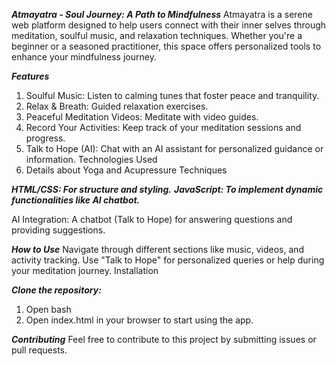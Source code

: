 ***Atmayatra - Soul Journey: A Path to Mindfulness***
Atmayatra is a serene web platform designed to help users connect with their inner selves through meditation, soulful music, and relaxation techniques. Whether you're a beginner or a seasoned practitioner, this space offers personalized tools to enhance your mindfulness journey.

***Features***

1. Soulful Music: Listen to calming tunes that foster peace and tranquility.
2. Relax & Breath: Guided relaxation exercises.
3. Peaceful Meditation Videos: Meditate with video guides.
4. Record Your Activities: Keep track of your meditation sessions and progress.
5. Talk to Hope (AI): Chat with an AI assistant for personalized guidance or information.
Technologies Used
6. Details about Yoga and Acupressure Techniques


***HTML/CSS: For structure and styling.***
***JavaScript: To implement dynamic functionalities like AI chatbot.***

AI Integration: A chatbot (Talk to Hope) for answering questions and providing suggestions.

***How to Use***
Navigate through different sections like music, videos, and activity tracking.
Use "Talk to Hope" for personalized queries or help during your meditation journey.
Installation


***Clone the repository:***
1. Open bash
3. Open index.html in your browser to start using the app.

***Contributing***
Feel free to contribute to this project by submitting issues or pull requests.
